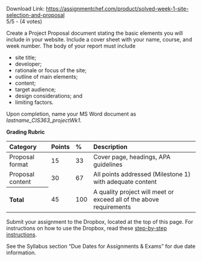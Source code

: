 Download Link: https://assignmentchef.com/product/solved-week-1-site-selection-and-proposal
<br>
5/5 - (4 votes)

<p class="edit-line">Create a Project Proposal document stating the basic elements you will include in your website. Include a cover sheet with your name, course, and week number. The body of your report must include

<ul>

 <li>site title;</li>

 <li>developer;</li>

 <li>rationale or focus of the site;</li>

 <li>outline of main elements;</li>

 <li>content;</li>

 <li>target audience;</li>

 <li>design considerations; and</li>

 <li>limiting factors.</li>

</ul>

Upon completion, name your MS Word document as <em>lastname_CIS363_projectWk1</em>.

<strong>Grading Rubric</strong>

<table class="proj_tbl" width="90%" cellspacing="0" cellpadding="3" align="center">

 <thead>

  <tr class="tbl_odd">

   <th class="bold" scope="col" align="left">Category</th>

   <th class="bold" scope="col" align="left">Points</th>

   <th class="bold" scope="col" align="left">%</th>

   <th class="bold" scope="col" align="left">Description</th>

  </tr>

 </thead>

 <tbody>

  <tr>

   <td>Proposal format</td>

   <td>15</td>

   <td>33</td>

   <td>Cover page, headings, APA guidelines</td>

  </tr>

  <tr class="tbl_odd">

   <td>Proposal content</td>

   <td>30</td>

   <td>67</td>

   <td>All points addressed (Milestone 1) with adequate content</td>

  </tr>

  <tr class="tbl_odd">

   <th class="bold" scope="row" align="left">Total</th>

   <td>45</td>

   <td>100</td>

   <td class="center">A quality project will meet or exceed all of the above requirements</td>

  </tr>

 </tbody>

</table>

Submit your assignment to the Dropbox, located at the top of this page. For instructions on how to use the Dropbox, read these <a href="https://devry.equella.ecollege.com/file/8ff9f27a-3772-48cf-9855-4bec4e6706bf/1/Dropbox.html" rel="nofollow">step-by-step instructions</a>.

See the Syllabus section “Due Dates for Assignments &amp; Exams” for due date information.